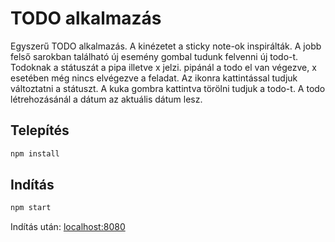 # TODO alkalmazás

Egyszerű TODO alkalmazás. A kinézetet a sticky note-ok inspirálták. A jobb felső sarokban található új esemény gombal tudunk felvenni új todo-t. Todoknak a státuszát a pipa illetve x jelzi. pipánál a todo el van végezve, x esetében még nincs elvégezve a feladat. Az ikonra kattintással tudjuk változtatni a státuszt. A kuka gombra kattintva törölni tudjuk a todo-t.
A todo létrehozásánál a dátum az aktuális dátum lesz.

## Telepítés

```bash
npm install
```

## Indítás

```bash
npm start
```

Indítás után: [localhost:8080](http://localhost:8080)
